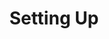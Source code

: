 ---
title: Setting Up
description: Use self-instruction to generate a dataset
sidebar_position: 1
---